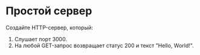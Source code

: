 # Простой сервер

Создайте HTTP-сервер, который:
1. Слушает порт 3000.
2. На любой GET-запрос возвращает статус 200 и текст "Hello, World!".